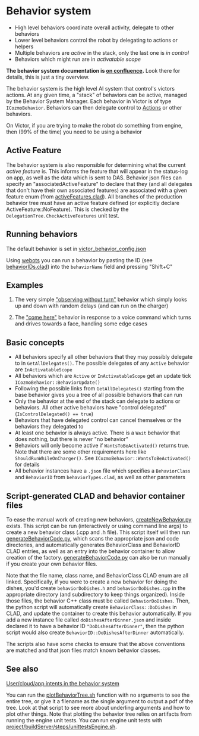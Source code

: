 # Behavior system

* High level behaviors coordinate overall activity, delegate to other behaviors
* Lower level behaviors control the robot by delegating to actions or helpers
* Multiple behaviors are *active* in the stack, only the last one is *in control*
* Behaviors which might run are in *activatable scope* 

**The behavior system documentation is [on confluence](https://ankiinc.atlassian.net/wiki/spaces/CBS/overview).**
Look there for details, this is just a tiny overview.

The behavior system is the high level AI system that control's victors actions. At any given time, a "stack"
of behaviors can be active, managed by the Behavior System Manager. Each behavior in Victor is of type
`ICozmoBehavior`. Behaviors can then delegate control to [Actions](actions.md) or other behaviors.

On Victor, if you are trying to make the robot do something from engine, then (99% of the time) you need to be
using a behavior

## Active Feature

The behavior system is also responsible for determining what the current _active feature_ is. This informs the
feature that will appear in the status-log on app, as well as the data which is sent to DAS. Behavior json
files can specify an "associatedActiveFeature" to declare that they (and all delegates that don't have their
own associated features) are associated with a given feature enum (from
[activeFeatures.clad](/clad/src/clad/types/behaviorComponent/activeFeatures.clad)). All branches of the
production behavior tree must have an active feature defined (or explicitly declare
ActiveFeature::NoFeature). This is checked by the `DelegationTree.CheckActiveFeatures` unit test.

## Running behaviors

The default behavior is set in [victor_behavior_config.json](/resources/config/engine/behaviorComponent/victor_behavior_config.json)

Using [webots](/simulator/README.md) you can run a behavior by pasting the ID (see [behaviorIDs.clad](../../clad/src/clad/types/behaviorComponent/behaviorIDs.clad)) into the `behaviorName` field and pressing "Shift+C"

## Examples

1. The very simple ["observing without turn"](/engine/aiComponent/behaviorComponent/behaviors/observing/behaviorObservingWithoutTurn.h) behavior
   which simply looks up and down with random delays (and can run on the charger)

2. The ["come here"](/engine/aiComponent/behaviorComponent/behaviors/simpleFaceBehaviors/behaviorDriveToFace.h) behavior
   in response to a voice command which turns and drives towards a face, handling some edge cases
   
## Basic concepts

* All behaviors specify all other behaviors that they may possibly delegate to in `GetAllDelegates()`. The possible delegates of any `Active` behavior are `InActivatableScope`
* All behaviors which are `Active` or `InActivatableScope` get an update tick `ICozmoBehavior::BehaviorUpdate()`
* Following the possible links from `GetAllDelegates()` starting from the base behavior gives you a tree of all possible behaviors that can run
* Only the behavior at the end of the stack can delegate to actions or behaviors. All other active behaviors have "control delegated" (`IsControlDelegated() == true`)
* Behaviors that have delegated control can cancel themselves or the behaviors they delegated to
* At least one behavior is always active. There is a `Wait` behavior that does nothing, but there is never "no behavior"
* Behaviors will only become active if `WantsToBeActivated()` returns true. Note that there are some other requirements here like `ShouldRunWhileOnCharger()`. See
  `ICozmoBehavior::WantsToBeActivated()` for details
* All behavior instances have a `.json` file which specifies a `BehaviorClass` and `BehaviorID` from `behaviorTypes.clad`, as well as other parameters

## Script-generated CLAD and behavior container files

To ease the manual work of creating new behaviors, [createNewBehavior.py](/tools/ai/createNewBehavior.py)
exists. This script can be run (interactively or using command line args) to create a new behavior class (.cpp
and .h file). This script itself will then run [generateBehaviorCode.py](/tools/ai/generateBehaviorCode.py),
which scans the appropriate json and code directories, and automatically generates BehaviorClass and
BehaviorID CLAD entries, as well as an entry into the behavior container to allow creation of the
factory. [generateBehaviorCode.py](/tools/ai/generateBehaviorCode.py) can also be run manually if you create
your own behavior files.

Note that the file name, class name, and BehaviorClass CLAD enum are all linked. Specifically, if you were to
create a new behavior for doing the dishes, you'd create `behaviorDoDishes.h` and `behaviorDoDishes.cpp` in
the appropriate directory (and subdirectory to keep things organized). Inside those files, the behavior C++
class must be called `BehaviorDoDishes`. Then, the python script will automatically create
`BehaviorClass::DoDishes` in CLAD, and update the container to create this behavior automatically. If you add
a new instance file called `doDishesAfterDinner.json` and inside declared it to have a behavior ID
`"DoDishesAfterDinner"`, then the python script would also create `BehaviorID::DoDishesAfterDinner`
automatically.

The scripts also have some checks to ensure that the above conventions are matched and that json files match
known behavior classes.

## See also

[User/cloud/app intents in the behavior system](/docs/architecture/behaviors_intents.md)

You can run the [plotBehaviorTree.sh](/tools/ai/plotBehaviorTree.sh) function with no arguments to see the entire tree, or give it a filename as the single argument to output a pdf of the tree. Look at that script to see more about underling arguments and how to plot other things. Note that plotting the behavior tree relies on artifacts from running the engine unit tests. You can run engine unit tests with [project/buildServer/steps/unittestsEngine.sh](/project/buildServer/steps/unittestsEngine.sh).

